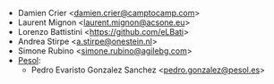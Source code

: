 - Damien Crier \<<damien.crier@camptocamp.com>\>
- Laurent Mignon \<<laurent.mignon@acsone.eu>\>
- Lorenzo Battistini \<<https://github.com/eLBati>\>
- Andrea Stirpe \<<a.stirpe@onestein.nl>\>
- Simone Rubino \<<simone.rubino@agilebg.com>\>
- [Pesol](https://www.pesol.es):
  - Pedro Evaristo Gonzalez Sanchez \<<pedro.gonzalez@pesol.es>\>
